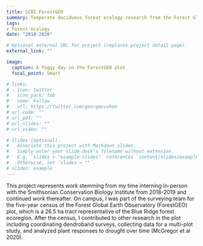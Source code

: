 ```yaml
---
title: SCBI ForestGEO
summary: Temperate deciduous forest ecology research from the Forest Global Earth Observatory (ForestGEO) plot at the Smithsonian Conservation Biology Institute. Projects included dendroband surveys, assessing plant responses to drought, and contributing to long-term ecological monitoring.
tags:
- Forest ecology
date: "2018-2020"

# Optional external URL for project (replaces project detail page).
external_link: ""

image:
  caption: A foggy day in the ForestGEO plot
  focal_point: Smart

# links:
# - icon: twitter
#   icon_pack: fab
#   name: Follow
#   url: https://twitter.com/georgecushen
# url_code: ""
# url_pdf: ""
# url_slides: ""
# url_video: ""

# Slides (optional).
#   Associate this project with Markdown slides.
#   Simply enter your slide deck's filename without extension.
#   E.g. `slides = "example-slides"` references `content/slides/example-slides.md`.
#   Otherwise, set `slides = ""`.
# slides: example
---
```


This project represents work stemming from my time interning in-person with the Smithsonian Conservation Biology Institute from 2018-2019 and continued work thereafter. On campus, I was part of the surveying team for the five-year census of the Forest Global Earth Observatory (ForestGEO) plot, which is a 26.5 ha tract representative of the Blue Ridge forest ecoregion. After the census, I contributed to other research in the plot including coordinating dendroband surveys, collecting data for a multi-plot study, and analyzed plant responses to drought over time (McGregor et al 2020).

